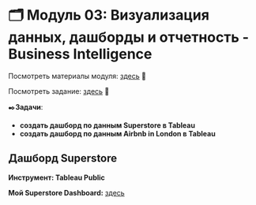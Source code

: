 # 🗂️ Модуль 03: Визуализация данных, дашборды и отчетность - Business Intelligence
Посмотреть материалы модуля: [здесь](https://github.com/Data-Learn/data-engineering/tree/master/DE-101%20Modules/Module03) 📑

Посмотреть задание: [здесь](https://github.com/Data-Learn/data-engineering/tree/master/DE-101%20Modules/Module03) 👀

✒️**Задачи**:

* **создать дашборд по данным Superstore в Tableau**
* **создать дашборд по данным Airbnb in London в Tableau**
## Дашборд Superstore
**Инструмент: Tableau Public**

**Мой Superstore Dashboard:** [здесь](https://public.tableau.com/app/profile/danat.baidullayev1448/viz/AnalyticsDashboard_17167198295390/HRAnalyticsDashboard?publish=yes)


